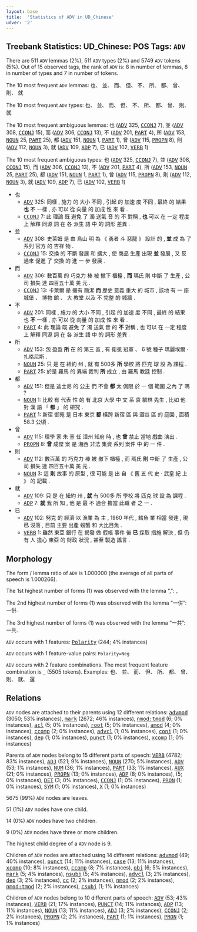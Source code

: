 ```yaml
---
layout: base
title:  'Statistics of ADV in UD_Chinese'
udver: '2'
---
```


## Treebank Statistics: UD_Chinese: POS Tags: `ADV`

There are 511 `ADV` lemmas (2%), 511 `ADV` types (2%) and 5749 `ADV` tokens (5%).
Out of 15 observed tags, the rank of `ADV` is: 8 in number of lemmas, 8 in number of types and 7 in number of tokens.

The 10 most frequent `ADV` lemmas: 也、 並、 而、 但、 不、 所、 都、 曾、 則、 就

The 10 most frequent `ADV` types:  也、 並、 而、 但、 不、 所、 都、 曾、 則、 就

The 10 most frequent ambiguous lemmas: 也 (<tt><a href="zh-pos-ADV.html">ADV</a></tt> 325, <tt><a href="zh-pos-CCONJ.html">CCONJ</a></tt> 7), 並 (<tt><a href="zh-pos-ADV.html">ADV</a></tt> 308, <tt><a href="zh-pos-CCONJ.html">CCONJ</a></tt> 15), 而 (<tt><a href="zh-pos-ADV.html">ADV</a></tt> 306, <tt><a href="zh-pos-CCONJ.html">CCONJ</a></tt> 13), 不 (<tt><a href="zh-pos-ADV.html">ADV</a></tt> 201, <tt><a href="zh-pos-PART.html">PART</a></tt> 4), 所 (<tt><a href="zh-pos-ADV.html">ADV</a></tt> 153, <tt><a href="zh-pos-NOUN.html">NOUN</a></tt> 25, <tt><a href="zh-pos-PART.html">PART</a></tt> 25), 都 (<tt><a href="zh-pos-ADV.html">ADV</a></tt> 151, <tt><a href="zh-pos-NOUN.html">NOUN</a></tt> 1, <tt><a href="zh-pos-PART.html">PART</a></tt> 1), 曾 (<tt><a href="zh-pos-ADV.html">ADV</a></tt> 115, <tt><a href="zh-pos-PROPN.html">PROPN</a></tt> 8), 則 (<tt><a href="zh-pos-ADV.html">ADV</a></tt> 112, <tt><a href="zh-pos-NOUN.html">NOUN</a></tt> 3), 就 (<tt><a href="zh-pos-ADV.html">ADV</a></tt> 109, <tt><a href="zh-pos-ADP.html">ADP</a></tt> 7), 已 (<tt><a href="zh-pos-ADV.html">ADV</a></tt> 102, <tt><a href="zh-pos-VERB.html">VERB</a></tt> 1)

The 10 most frequent ambiguous types:  也 (<tt><a href="zh-pos-ADV.html">ADV</a></tt> 325, <tt><a href="zh-pos-CCONJ.html">CCONJ</a></tt> 7), 並 (<tt><a href="zh-pos-ADV.html">ADV</a></tt> 308, <tt><a href="zh-pos-CCONJ.html">CCONJ</a></tt> 15), 而 (<tt><a href="zh-pos-ADV.html">ADV</a></tt> 306, <tt><a href="zh-pos-CCONJ.html">CCONJ</a></tt> 13), 不 (<tt><a href="zh-pos-ADV.html">ADV</a></tt> 201, <tt><a href="zh-pos-PART.html">PART</a></tt> 4), 所 (<tt><a href="zh-pos-ADV.html">ADV</a></tt> 153, <tt><a href="zh-pos-NOUN.html">NOUN</a></tt> 25, <tt><a href="zh-pos-PART.html">PART</a></tt> 25), 都 (<tt><a href="zh-pos-ADV.html">ADV</a></tt> 151, <tt><a href="zh-pos-NOUN.html">NOUN</a></tt> 1, <tt><a href="zh-pos-PART.html">PART</a></tt> 1), 曾 (<tt><a href="zh-pos-ADV.html">ADV</a></tt> 115, <tt><a href="zh-pos-PROPN.html">PROPN</a></tt> 8), 則 (<tt><a href="zh-pos-ADV.html">ADV</a></tt> 112, <tt><a href="zh-pos-NOUN.html">NOUN</a></tt> 3), 就 (<tt><a href="zh-pos-ADV.html">ADV</a></tt> 109, <tt><a href="zh-pos-ADP.html">ADP</a></tt> 7), 已 (<tt><a href="zh-pos-ADV.html">ADV</a></tt> 102, <tt><a href="zh-pos-VERB.html">VERB</a></tt> 1)


* 也
  * <tt><a href="zh-pos-ADV.html">ADV</a></tt> 325: 同樣 , 施力 的 大小 不同 , 引起 的 加速 度 不同 , 最終 的 結果 <b>也</b> 不 一樣 , 亦 可以 從 向量 的 加成 性 來 看 .
  * <tt><a href="zh-pos-CCONJ.html">CCONJ</a></tt> 7: 此 理論 既 避免 了 濁 送氣 音 的 不 對稱 , <b>也</b> 可以 在 一定 程度 上 解釋 同源 詞 在 各 派生 語 中 的 詞形 差異 .
* 並
  * <tt><a href="zh-pos-ADV.html">ADV</a></tt> 308: 史萊姆 是 由 鳥山 明 為 《 勇者 斗 惡龍 》 設計 的 , <b>並</b> 成 為 了 系列 官方 的 吉祥 物 .
  * <tt><a href="zh-pos-CCONJ.html">CCONJ</a></tt> 15: 交換 的 不斷 發展 和 擴大 , 使 商品 生產 出現 <b>並</b> 發展 , 又 反 過來 促進 了 交換 的 進 一 步 發展 .
* 而
  * <tt><a href="zh-pos-ADV.html">ADV</a></tt> 306: 數百萬 的 巧克力 棒 被 撤下 櫃檯 , <b>而</b> 瑪氏 則 中斷 了 生產 , 公司 損失 達 四百五十萬 美 元 .
  * <tt><a href="zh-pos-CCONJ.html">CCONJ</a></tt> 13: 卡萊爾 是 擁有 簡潔 <b>而</b> 歷史 意義 重大 的 城市 , 該地 有 一 座 城堡 、 博物 館 、 大 教堂 以及 不 完整 的 城牆 .
* 不
  * <tt><a href="zh-pos-ADV.html">ADV</a></tt> 201: 同樣 , 施力 的 大小 不同 , 引起 的 加速 度 不同 , 最終 的 結果 也 <b>不</b> 一樣 , 亦 可以 從 向量 的 加成 性 來 看 .
  * <tt><a href="zh-pos-PART.html">PART</a></tt> 4: 此 理論 既 避免 了 濁 送氣 音 的 <b>不</b> 對稱 , 也 可以 在 一定 程度 上 解釋 同源 詞 在 各 派生 語 中 的 詞形 差異 .
* 所
  * <tt><a href="zh-pos-ADV.html">ADV</a></tt> 153: 包 盈盈 <b>所</b> 在 的 第三 區 , 有 衛冕 冠軍 、 6 號 種子 瑪麗埃爾 · 扎格尼斯 .
  * <tt><a href="zh-pos-NOUN.html">NOUN</a></tt> 25: 只 是 在 紐約 州 , 就 有 500多 <b>所</b> 學校 將 匹克 球 設 為 課程 .
  * <tt><a href="zh-pos-PART.html">PART</a></tt> 25: 於是 羅馬 的 異端 裁判 <b>所</b> 成立 , 由 羅馬 教廷 控制 .
* 都
  * <tt><a href="zh-pos-ADV.html">ADV</a></tt> 151: 但是 迪士尼 的 公主 們 不會 <b>都</b> 太 侷限 於 一 個 範圍 之內 了 嗎 ?
  * <tt><a href="zh-pos-NOUN.html">NOUN</a></tt> 1: 比較 有 代表 性 的 有 北京 大學 中 文 系 袁 毓林 先生 , 比如 他 對 漢 語 「 <b>都</b> 」 的 研究 .
  * <tt><a href="zh-pos-PART.html">PART</a></tt> 1: 新宿 御苑 是 日本 東京 <b>都</b> 橫跨 新宿 區 與 澀谷 區 的 庭園 , 面積 58.3 公頃 .
* 曾
  * <tt><a href="zh-pos-ADV.html">ADV</a></tt> 115: 理學 家 朱 熹 任 漳州 知府 時 , 也 <b>曾</b> 禁止 當地 戲曲 演出 .
  * <tt><a href="zh-pos-PROPN.html">PROPN</a></tt> 8: <b>曾</b> 成傑 案 是 湘西 非法 集資 系列 案件 中 的 一 件 .
* 則
  * <tt><a href="zh-pos-ADV.html">ADV</a></tt> 112: 數百萬 的 巧克力 棒 被 撤下 櫃檯 , 而 瑪氏 <b>則</b> 中斷 了 生產 , 公司 損失 達 四百五十萬 美 元 .
  * <tt><a href="zh-pos-NOUN.html">NOUN</a></tt> 3: 這 <b>則</b> 故事 的 原型 , 很 可能 是 出 自 《 舊 五 代 史 · 武皇 紀 上 》 的 記載 .
* 就
  * <tt><a href="zh-pos-ADV.html">ADV</a></tt> 109: 只 是 在 紐約 州 , <b>就</b> 有 500多 所 學校 將 匹克 球 設 為 課程 .
  * <tt><a href="zh-pos-ADP.html">ADP</a></tt> 7: <b>就</b> 我 所 知 , 他 是 最 不 適合 擔當 此職 者 之 一 .
* 已
  * <tt><a href="zh-pos-ADV.html">ADV</a></tt> 102: 努克 的 經濟 以 漁業 為 主 , 1960 年代 , 鱈魚 業 相當 發達 , 現 <b>已</b> 沒落 , 目前 主要 出產 螃蟹 和 大比目魚 .
  * <tt><a href="zh-pos-VERB.html">VERB</a></tt> 1: 雖然 東亞 銀行 在 揭發 做 假帳 事件 後 <b>已</b> 採取 措施 解決 , 但 仍 有 人 擔心 東亞 的 財政 狀況 , 甚至 製造 謠言 .

## Morphology

The form / lemma ratio of `ADV` is 1.000000 (the average of all parts of speech is 1.000266).

The 1st highest number of forms (1) was observed with the lemma “,”: ,.

The 2nd highest number of forms (1) was observed with the lemma “一併”: 一併.

The 3rd highest number of forms (1) was observed with the lemma “一共”: 一共.

`ADV` occurs with 1 features: <tt><a href="zh-feat-Polarity.html">Polarity</a></tt> (244; 4% instances)

`ADV` occurs with 1 feature-value pairs: `Polarity=Neg`

`ADV` occurs with 2 feature combinations.
The most frequent feature combination is `_` (5505 tokens).
Examples: 也、 並、 而、 但、 所、 都、 曾、 則、 就、 還


## Relations

`ADV` nodes are attached to their parents using 12 different relations: <tt><a href="zh-dep-advmod.html">advmod</a></tt> (3050; 53% instances), <tt><a href="zh-dep-mark.html">mark</a></tt> (2672; 46% instances), <tt><a href="zh-dep-nmod-tmod.html">nmod:tmod</a></tt> (6; 0% instances), <tt><a href="zh-dep-acl.html">acl</a></tt> (5; 0% instances), <tt><a href="zh-dep-root.html">root</a></tt> (5; 0% instances), <tt><a href="zh-dep-amod.html">amod</a></tt> (4; 0% instances), <tt><a href="zh-dep-ccomp.html">ccomp</a></tt> (2; 0% instances), <tt><a href="zh-dep-advcl.html">advcl</a></tt> (1; 0% instances), <tt><a href="zh-dep-conj.html">conj</a></tt> (1; 0% instances), <tt><a href="zh-dep-dep.html">dep</a></tt> (1; 0% instances), <tt><a href="zh-dep-punct.html">punct</a></tt> (1; 0% instances), <tt><a href="zh-dep-xcomp.html">xcomp</a></tt> (1; 0% instances)

Parents of `ADV` nodes belong to 15 different parts of speech: <tt><a href="zh-pos-VERB.html">VERB</a></tt> (4782; 83% instances), <tt><a href="zh-pos-ADJ.html">ADJ</a></tt> (521; 9% instances), <tt><a href="zh-pos-NOUN.html">NOUN</a></tt> (270; 5% instances), <tt><a href="zh-pos-ADV.html">ADV</a></tt> (53; 1% instances), <tt><a href="zh-pos-NUM.html">NUM</a></tt> (36; 1% instances), <tt><a href="zh-pos-PART.html">PART</a></tt> (33; 1% instances), <tt><a href="zh-pos-AUX.html">AUX</a></tt> (21; 0% instances), <tt><a href="zh-pos-PROPN.html">PROPN</a></tt> (13; 0% instances), <tt><a href="zh-pos-ADP.html">ADP</a></tt> (8; 0% instances),  (5; 0% instances), <tt><a href="zh-pos-DET.html">DET</a></tt> (3; 0% instances), <tt><a href="zh-pos-CCONJ.html">CCONJ</a></tt> (1; 0% instances), <tt><a href="zh-pos-PRON.html">PRON</a></tt> (1; 0% instances), <tt><a href="zh-pos-SYM.html">SYM</a></tt> (1; 0% instances), <tt><a href="zh-pos-X.html">X</a></tt> (1; 0% instances)

5675 (99%) `ADV` nodes are leaves.

51 (1%) `ADV` nodes have one child.

14 (0%) `ADV` nodes have two children.

9 (0%) `ADV` nodes have three or more children.

The highest child degree of a `ADV` node is 9.

Children of `ADV` nodes are attached using 14 different relations: <tt><a href="zh-dep-advmod.html">advmod</a></tt> (49; 40% instances), <tt><a href="zh-dep-punct.html">punct</a></tt> (14; 11% instances), <tt><a href="zh-dep-case.html">case</a></tt> (13; 11% instances), <tt><a href="zh-dep-xcomp.html">xcomp</a></tt> (10; 8% instances), <tt><a href="zh-dep-ccomp.html">ccomp</a></tt> (8; 7% instances), <tt><a href="zh-dep-obj.html">obj</a></tt> (6; 5% instances), <tt><a href="zh-dep-mark.html">mark</a></tt> (5; 4% instances), <tt><a href="zh-dep-nsubj.html">nsubj</a></tt> (5; 4% instances), <tt><a href="zh-dep-advcl.html">advcl</a></tt> (3; 2% instances), <tt><a href="zh-dep-dep.html">dep</a></tt> (3; 2% instances), <tt><a href="zh-dep-cc.html">cc</a></tt> (2; 2% instances), <tt><a href="zh-dep-nmod.html">nmod</a></tt> (2; 2% instances), <tt><a href="zh-dep-nmod-tmod.html">nmod:tmod</a></tt> (2; 2% instances), <tt><a href="zh-dep-csubj.html">csubj</a></tt> (1; 1% instances)

Children of `ADV` nodes belong to 10 different parts of speech: <tt><a href="zh-pos-ADV.html">ADV</a></tt> (53; 43% instances), <tt><a href="zh-pos-VERB.html">VERB</a></tt> (21; 17% instances), <tt><a href="zh-pos-PUNCT.html">PUNCT</a></tt> (14; 11% instances), <tt><a href="zh-pos-ADP.html">ADP</a></tt> (13; 11% instances), <tt><a href="zh-pos-NOUN.html">NOUN</a></tt> (13; 11% instances), <tt><a href="zh-pos-ADJ.html">ADJ</a></tt> (3; 2% instances), <tt><a href="zh-pos-CCONJ.html">CCONJ</a></tt> (2; 2% instances), <tt><a href="zh-pos-PROPN.html">PROPN</a></tt> (2; 2% instances), <tt><a href="zh-pos-PART.html">PART</a></tt> (1; 1% instances), <tt><a href="zh-pos-PRON.html">PRON</a></tt> (1; 1% instances)


